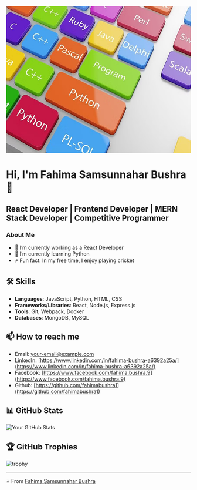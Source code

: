 <img src="https://github.com/saifeer1019/profile/blob/main/Best-Programming-Languages-to-Start-Learning-Today.jpg" alt="Alt text" width="800" height=400 >

# Hi, I'm Fahima Samsunnahar Bushra 👋

## React Developer | Frontend Developer | MERN Stack Developer | Competitive Programmer

### About Me
- 🔭 I’m currently working as a React Developer
- 🌱 I’m currently learning Python
- ⚡ Fun fact: In my free time, I enjoy playing cricket

## 🛠️ Skills
- **Languages**: JavaScript, Python, HTML, CSS
- **Frameworks/Libraries**: React, Node.js, Express.js
- **Tools**: Git, Webpack, Docker
- **Databases**: MongoDB, MySQL

## 📫 How to reach me
- Email: [your-email@example.com](mailto:your-email@example.com)
- LinkedIn: [https://www.linkedin.com/in/fahima-bushra-a6392a25a/](https://www.linkedin.com/in/fahima-bushra-a6392a25a/)
- Facebook: [https://www.facebook.com/fahima.bushra.9](https://www.facebook.com/fahima.bushra.9)
- Github: [https://github.com/fahimabushra1](https://github.com/fahimabushra1)



## 📊 GitHub Stats
![Your GitHub Stats](https://github-readme-stats.vercel.app/api?username=fahimabushra1&show_icons=true&theme=radical)

## 🏆 GitHub Trophies
![trophy](https://github-profile-trophy.vercel.app/?username=fahimabushra1&theme=radical)


---

⭐️ From [Fahima Samsunnahar Bushra](https://github.com/fahimabushra1)
